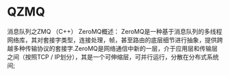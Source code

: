 # QZMQ
消息队列之ZMQ （C++）
ZeroMQ概述：
ZeroMQ是一种基于消息队列的多线程网络库，其对套接字类型，连接处理，帧，甚至路由的底层细节进行抽象，提供跨越多种传输协议的套接字.ZeroMQ是网络通信中新的一层，介于应用层和传输层之间（按照TCP / IP划分），其是一个可伸缩层，可并行运行，分散在分布式系统间; 
